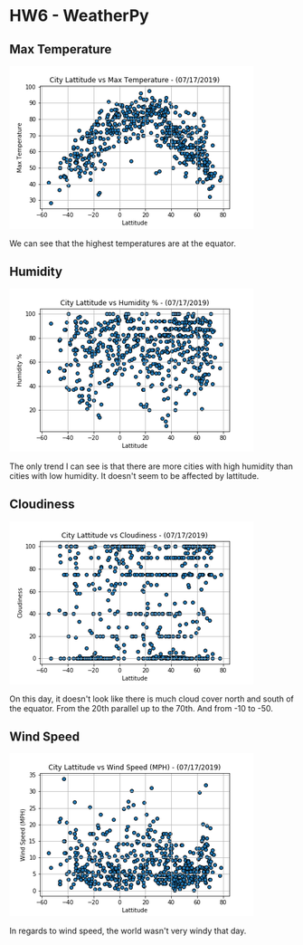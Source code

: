 # HW6 - WeatherPy




## Max Temperature

![temp](output_data/max_temp.png)

We can see that the highest temperatures are at the equator.  



## Humidity


![humid](output_data/humidity.png)

The only trend I can see is that there are more cities with high humidity than cities with low humidity.  It doesn't seem to be affected by lattitude.  



## Cloudiness

![cloud](output_data/cloudiness.png)

On this day, it doesn't look like there is much cloud cover north and south of the equator.  From the 20th parallel up to the 70th.  And from -10 to -50.  



## Wind Speed

![wind](output_data/wind_speed.png)


In regards to wind speed, the world wasn't very windy that day.  


